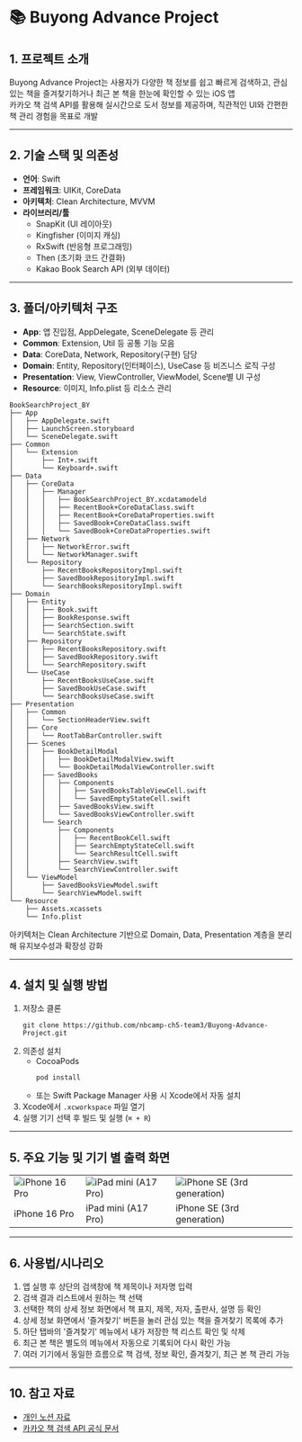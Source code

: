 # 📚 Buyong Advance Project

## 1. 프로젝트 소개

Buyong Advance Project는 사용자가 다양한 책 정보를 쉽고 빠르게 검색하고, 관심 있는 책을 즐겨찾기하거나 최근 본 책을 한눈에 확인할 수 있는 iOS 앱  
카카오 책 검색 API를 활용해 실시간으로 도서 정보를 제공하며, 직관적인 UI와 간편한 책 관리 경험을 목표로 개발

---

## 2. 기술 스택 및 의존성

- **언어**: Swift
- **프레임워크**: UIKit, CoreData
- **아키텍처**: Clean Architecture, MVVM
- **라이브러리/툴**  
  - SnapKit (UI 레이아웃)
  - Kingfisher (이미지 캐싱)
  - RxSwift (반응형 프로그래밍)
  - Then (초기화 코드 간결화)
  - Kakao Book Search API (외부 데이터)

---

## 3. 폴더/아키텍처 구조

- **App**: 앱 진입점, AppDelegate, SceneDelegate 등 관리
- **Common**: Extension, Util 등 공통 기능 모음
- **Data**: CoreData, Network, Repository(구현) 담당
- **Domain**: Entity, Repository(인터페이스), UseCase 등 비즈니스 로직 구성
- **Presentation**: View, ViewController, ViewModel, Scene별 UI 구성
- **Resource**: 이미지, Info.plist 등 리소스 관리

```
BookSearchProject_BY
├── App
│   ├── AppDelegate.swift
│   ├── LaunchScreen.storyboard
│   └── SceneDelegate.swift
├── Common
│   └── Extension
│       ├── Int+.swift
│       └── Keyboard+.swift
├── Data
│   ├── CoreData
│   │   ├── Manager
│   │   │   ├── BookSearchProject_BY.xcdatamodeld
│   │   │   ├── RecentBook+CoreDataClass.swift
│   │   │   ├── RecentBook+CoreDataProperties.swift
│   │   │   ├── SavedBook+CoreDataClass.swift
│   │   │   └── SavedBook+CoreDataProperties.swift
│   ├── Network
│   │   ├── NetworkError.swift
│   │   └── NetworkManager.swift
│   └── Repository
│       ├── RecentBooksRepositoryImpl.swift
│       ├── SavedBookRepositoryImpl.swift
│       └── SearchBooksRepositoryImpl.swift
├── Domain
│   ├── Entity
│   │   ├── Book.swift
│   │   ├── BookResponse.swift
│   │   ├── SearchSection.swift
│   │   └── SearchState.swift
│   ├── Repository
│   │   ├── RecentBooksRepository.swift
│   │   ├── SavedBookRepository.swift
│   │   └── SearchRepository.swift
│   └── UseCase
│       ├── RecentBooksUseCase.swift
│       ├── SavedBookUseCase.swift
│       └── SearchBooksUseCase.swift
├── Presentation
│   ├── Common
│   │   └── SectionHeaderView.swift
│   ├── Core
│   │   └── RootTabBarController.swift
│   ├── Scenes
│   │   ├── BookDetailModal
│   │   │   ├── BookDetailModalView.swift
│   │   │   └── BookDetailModalViewController.swift
│   │   ├── SavedBooks
│   │   │   ├── Components
│   │   │   │   ├── SavedBooksTableViewCell.swift
│   │   │   │   └── SavedEmptyStateCell.swift
│   │   │   ├── SavedBooksView.swift
│   │   │   └── SavedBooksViewController.swift
│   │   └── Search
│   │       ├── Components
│   │       │   ├── RecentBookCell.swift
│   │       │   ├── SearchEmptyStateCell.swift
│   │       │   └── SearchResultCell.swift
│   │       ├── SearchView.swift
│   │       └── SearchViewController.swift
│   └── ViewModel
│       ├── SavedBooksViewModel.swift
│       └── SearchViewModel.swift
└── Resource
    ├── Assets.xcassets
    └── Info.plist
```

아키텍처는 Clean Architecture 기반으로 Domain, Data, Presentation 계층을 분리해 유지보수성과 확장성 강화

---

## 4. 설치 및 실행 방법

1. 저장소 클론  
   ```
   git clone https://github.com/nbcamp-ch5-team3/Buyong-Advance-Project.git
   ```
2. 의존성 설치  
   - CocoaPods  
     ```
     pod install
     ```
   - 또는 Swift Package Manager 사용 시 Xcode에서 자동 설치
3. Xcode에서 `.xcworkspace` 파일 열기
4. 실행 기기 선택 후 빌드 및 실행 (`⌘ + R`)

---

## 5. 주요 기능 및 기기 별 출력 화면

|  |  |  |
|---|---|---|
| ![iPhone 16 Pro](이미지_경로1.gif) | ![iPad mini (A17 Pro)](이미지_경로2.gif) | ![iPhone SE (3rd generation)](이미지_경로3.gif) |
| iPhone 16 Pro | iPad mini (A17 Pro) | iPhone SE (3rd generation) |

---

## 6. 사용법/시나리오

1. 앱 실행 후 상단의 검색창에 책 제목이나 저자명 입력  
2. 검색 결과 리스트에서 원하는 책 선택  
3. 선택한 책의 상세 정보 화면에서 책 표지, 제목, 저자, 출판사, 설명 등 확인  
4. 상세 정보 화면에서 '즐겨찾기' 버튼을 눌러 관심 있는 책을 즐겨찾기 목록에 추가  
5. 하단 탭바의 '즐겨찾기' 메뉴에서 내가 저장한 책 리스트 확인 및 삭제  
6. 최근 본 책은 별도의 메뉴에서 자동으로 기록되어 다시 확인 가능  
7. 여러 기기에서 동일한 흐름으로 책 검색, 정보 확인, 즐겨찾기, 최근 본 책 관리 가능

---

## 10. 참고 자료

- [개인 노션 자료](https://daffodil-twist-1a4.notion.site/iOS-19e6b5542f2980d69684cfd775b8408d)
- [카카오 책 검색 API 공식 문서](https://developers.kakao.com/docs/latest/ko/daum-search/dev-guide#search-book)

